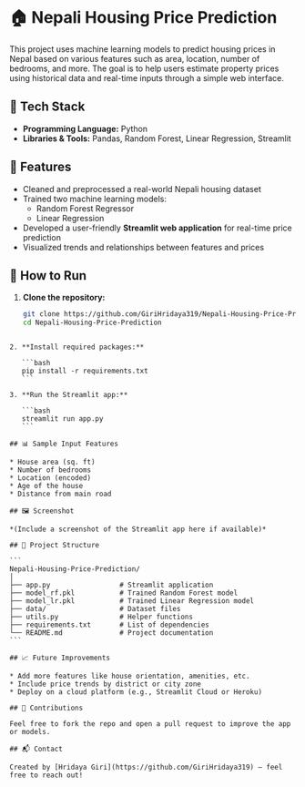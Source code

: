 # 🏠 Nepali Housing Price Prediction

This project uses machine learning models to predict housing prices in Nepal based on various features such as area, location, number of bedrooms, and more. The goal is to help users estimate property prices using historical data and real-time inputs through a simple web interface.

## 🔧 Tech Stack

- **Programming Language:** Python  
- **Libraries & Tools:** Pandas, Random Forest, Linear Regression, Streamlit  

## 📌 Features

- Cleaned and preprocessed a real-world Nepali housing dataset  
- Trained two machine learning models:
  - Random Forest Regressor
  - Linear Regression  
- Developed a user-friendly **Streamlit web application** for real-time price prediction  
- Visualized trends and relationships between features and prices  

## 🚀 How to Run

1. **Clone the repository:**
   ```bash
   git clone https://github.com/GiriHridaya319/Nepali-Housing-Price-Prediction.git
   cd Nepali-Housing-Price-Prediction
````

2. **Install required packages:**

   ```bash
   pip install -r requirements.txt
   ```

3. **Run the Streamlit app:**

   ```bash
   streamlit run app.py
   ```

## 📊 Sample Input Features

* House area (sq. ft)
* Number of bedrooms
* Location (encoded)
* Age of the house
* Distance from main road

## 🖼️ Screenshot

*(Include a screenshot of the Streamlit app here if available)*

## 📁 Project Structure

```
Nepali-Housing-Price-Prediction/
│
├── app.py                 # Streamlit application
├── model_rf.pkl           # Trained Random Forest model
├── model_lr.pkl           # Trained Linear Regression model
├── data/                  # Dataset files
├── utils.py               # Helper functions
├── requirements.txt       # List of dependencies
└── README.md              # Project documentation
```

## 📈 Future Improvements

* Add more features like house orientation, amenities, etc.
* Include price trends by district or city zone
* Deploy on a cloud platform (e.g., Streamlit Cloud or Heroku)

## 🤝 Contributions

Feel free to fork the repo and open a pull request to improve the app or models.

## 📬 Contact

Created by [Hridaya Giri](https://github.com/GiriHridaya319) – feel free to reach out!
